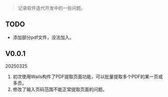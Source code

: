 
> 记录软件迭代开发中的一些问题。

## TODO
- 添加部分pdf文件，没法加入。



## V0.0.1
20250325
1. 初次使用Wails构件了PDF提取页面功能，可以批量提取多个PDF的某一页或多页。
2. 修改了输入页码范围不能正常提取页面的问题。
